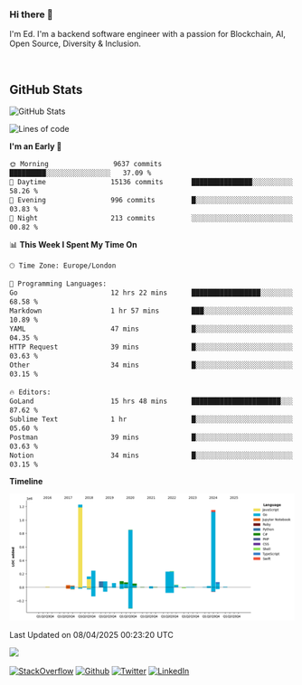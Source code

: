 ### Hi there 👋
 I'm Ed. I'm a backend software engineer with a passion for Blockchain, AI, Open Source, Diversity & Inclusion.

<br />

<h2>GitHub Stats</h2>
<p><img src="https://github-readme-stats.vercel.app/api?username=echarrod&amp;show_icons=true" alt="GitHub Stats"></p>

<!--START_SECTION:waka-->
![Lines of code](https://img.shields.io/badge/From%20Hello%20World%20I%27ve%20Written-4.8%20million%20lines%20of%20code-blue)

**I'm an Early 🐤** 

```text
🌞 Morning                9637 commits        █████████░░░░░░░░░░░░░░░░   37.09 % 
🌆 Daytime                15136 commits       ███████████████░░░░░░░░░░   58.26 % 
🌃 Evening                996 commits         █░░░░░░░░░░░░░░░░░░░░░░░░   03.83 % 
🌙 Night                  213 commits         ░░░░░░░░░░░░░░░░░░░░░░░░░   00.82 % 
```


📊 **This Week I Spent My Time On** 

```text
🕑︎ Time Zone: Europe/London

💬 Programming Languages: 
Go                       12 hrs 22 mins      █████████████████░░░░░░░░   68.58 % 
Markdown                 1 hr 57 mins        ███░░░░░░░░░░░░░░░░░░░░░░   10.89 % 
YAML                     47 mins             █░░░░░░░░░░░░░░░░░░░░░░░░   04.35 % 
HTTP Request             39 mins             █░░░░░░░░░░░░░░░░░░░░░░░░   03.63 % 
Other                    34 mins             █░░░░░░░░░░░░░░░░░░░░░░░░   03.15 % 

🔥 Editors: 
GoLand                   15 hrs 48 mins      ██████████████████████░░░   87.62 % 
Sublime Text             1 hr                █░░░░░░░░░░░░░░░░░░░░░░░░   05.60 % 
Postman                  39 mins             █░░░░░░░░░░░░░░░░░░░░░░░░   03.63 % 
Notion                   34 mins             █░░░░░░░░░░░░░░░░░░░░░░░░   03.15 % 
```

**Timeline**

![Lines of Code chart](https://raw.githubusercontent.com/echarrod/echarrod/main/assets/bar_graph.png)


 Last Updated on 08/04/2025 00:23:20 UTC
<!--END_SECTION:waka-->

![](https://komarev.com/ghpvc/?username=echarrod)

<p>
<a href="https://stackoverflow.com/users/1014632/ech" target="_blank"><img alt="StackOverflow" src="https://img.shields.io/badge/-Stackoverflow-FE7A16?style=for-the-badge&logo=stack-overflow&logoColor=white" /></a> 
<a href="https://github.com/echarrod" target="_blank"><img alt="Github" src="https://img.shields.io/badge/GitHub-%2312100E.svg?&style=for-the-badge&logo=Github&logoColor=white" /></a> 
<a href="https://twitter.com/e_harrod" target="_blank"><img alt="Twitter" src="https://img.shields.io/badge/twitter-%231DA1F2.svg?&style=for-the-badge&logo=twitter&logoColor=white" /></a> 
<a href="https://www.linkedin.com/in/ed-harrod" target="_blank"><img alt="LinkedIn" src="https://img.shields.io/badge/linkedin-%230077B5.svg?&style=for-the-badge&logo=linkedin&logoColor=white" /></a>
